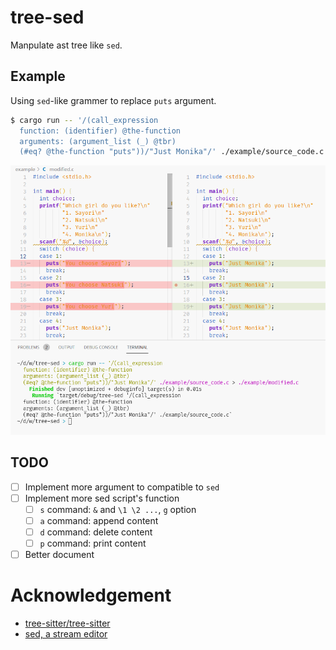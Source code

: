 # tree-sed

Manpulate ast tree like `sed`.

## Example

Using `sed`-like grammer to replace `puts` argument.

```bash
$ cargo run -- '/(call_expression
  function: (identifier) @the-function
  arguments: (argument_list (_) @tbr)
  (#eq? @the-function "puts"))/"Just Monika"/' ./example/source_code.c
```

![Example](./example/Screenshot.png)

## TODO

- [ ] Implement more argument to compatible to `sed`
- [ ] Implement more sed script's function
  - [ ] `s` command: `&` and `\1 \2 ...`, `g` option
  - [ ] `a` command: append content
  - [ ] `d` command: delete content
  - [ ] `p` command: print content
- [ ] Better document

# Acknowledgement

- [tree-sitter/tree-sitter](https://github.com/tree-sitter/tree-sitter)
- [sed, a stream editor](https://www.gnu.org/software/sed/manual/sed.html)
